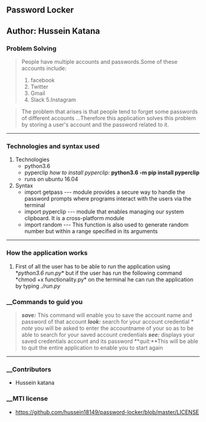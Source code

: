 ## Password Locker

## __Author: Hussein Katana__

### __Problem Solving__
> People have multiple accounts and passwords.Some of these accounts include:
> 1. facebook
> 2. Twitter
> 3. Gmail
> 4. Slack 
> 5.Instagram

> The problem that arises is that people tend to forget some passwords of different accounts
> ...Therefore this application solves this problem by storing a user's account and the password related to it.

***
### __Technologies and syntax used__
1. Technologies
    * python3.6
    * pyperclip *how to install pyperclip:* __python3.6 -m pip install pyperclip__
    * runs on  ubuntu 16.04
2. Syntax
    * import getpass --- module provides a secure way to handle the password prompts where programs interact with the users via the terminal
    * import pyperclip --- module that enables managing our system clipboard. It is a cross-platform module
    * import random --- This function is also used to generate random number but within a range specified in its arguments

***

### __How the application works__
1. First of all the user has to be able to run the application using \*_python3.6 run.py_\* but if the user has run the following command \*chmod +x functionality.py\* on the terminal he can run the application by typing *./run.py*

### __Commands to guid you

  > **_save:_** This command will enable you to save the account name and password of that account
  > **_look:_** search for your account credential
      * *note* you will be asked to enter the accountname of your so as to be able to search for your saved account credentials
  > **_see:_** displays your saved credentials account and its password
  > **_quit:_**This will be able to quit the entire application to enable you to start again 

***

<!-- ## Here some images to elaborate how the application works
![user sign up and login](/)
![account to store date](/) -->


### __Contributors
 + Hussein katana
 
 ### __MTI license
 + https://github.com/hussein18149/password-locker/blob/master/LICENSE























